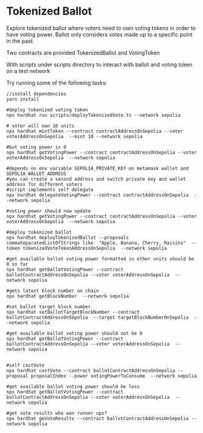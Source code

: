 # Tokenized Ballot

Explore tokenized ballot where voters need to own
voting tokens in order to have voting power.  Ballot
only considers votes made up to a specific point 
in the past.  

Two contracts are provided TokenizedBallot and VotingToken

With scripts under scripts directory to interact with 
ballot and voting token on a test network

Try running some of the following tasks:

```shell
//install dependencies
yarn install 

#deploy tokenized voting token
npx hardhat run scripts/deployTokenizedVote.ts --network sepolia

# voter will own 10 units
npx hardhat mintToken --contract contractAddressOnSepolia --voter voterAddressOnSepolia  --mint 10 --network sepolia

#but voting power is 0
npx hardhat getVotingPower --contract contractAddressOnSepolia --voter voterAddressOnSepolia  --network sepolia

#depends on env variable SEPOLIA_PRIVATE_KEY on metamask wallet and SEPOLIA_WALLET_ADDRESS 
#you can create a second address and switch private key and wallet address for different voters
#script implements self delegate
npx hardhat delegateVotingPower --contract contractAddressOnSepolia  --network sepolia

#voting power should now update
npx hardhat getVotingPower --contract contractAddressOnSepolia --voter voterAddressOnSepolia  --network sepolia

#deploy tokenized ballot
npx hardhat deployTokenizedBallot --propsoals commaSeparatedListOfStrings like  "Apple, Banana, Cherry, Raisins"  --token tokenizedVoteTokenAddressOnSepolia  --network sepolia

#get available ballot voting power formatted in ether units should be 0 so far
npx hardhat getBallotVotingPower --contract ballotContractAddressOnSepolia --voter voterAddressOnSepolia  --network sepolia

#gets latest block number on chain
npx hardhat getBlockNumber  --network sepolia

#set ballot target block number 
npx hardhat setBallotTargetBlockNumber --contract ballotContractAddressOnSepolia  --target targetBlockNumberOnSepolia  --network sepolia 

#get available ballot voting power should not be 0 
npx hardhat getBallotVotingPower --contract ballotContractAddressOnSepolia --voter voterAddressOnSepolia  --network sepolia


#self castVote 
npx hardhat castVote --contract ballotContractAddressOnSepolia --proposal proposalIndex --power votingPowerToConsume  --network sepolia

#get available ballot voting power should be less 
npx hardhat getBallotVotingPower --contract ballotContractAddressOnSepolia --voter voterAddressOnSepolia  --network sepolia

#get vote results who won runner ups?
npx hardhat geVoteResults --contract ballotContractAddressOnSepolia --network sepolia
```
